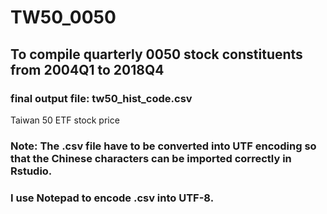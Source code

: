 # TW50_0050
## To compile quarterly 0050 stock constituents from 2004Q1 to 2018Q4
### final output file: tw50_hist_code.csv
Taiwan 50 ETF stock price 
### Note: The .csv file have to be converted into UTF encoding so that the Chinese characters can be imported correctly in Rstudio.
### I use Notepad to encode .csv into UTF-8.


